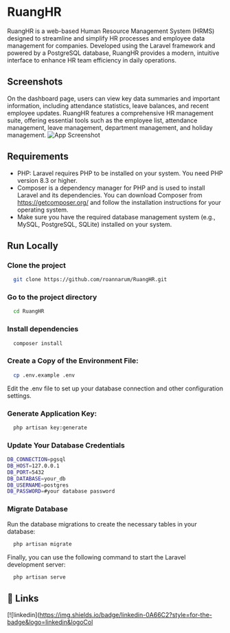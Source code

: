 # RuangHR

RuangHR is a web-based Human Resource Management System (HRMS) designed to streamline and simplify HR processes and employee data management for companies. Developed using the Laravel framework and powered by a PostgreSQL database, RuangHR provides a modern, intuitive interface to enhance HR team efficiency in daily operations.

## Screenshots

On the dashboard page, users can view key data summaries and important information, including attendance statistics, leave balances, and recent employee updates. RuangHR features a comprehensive HR management suite, offering essential tools such as the employee list, attendance management, leave management, department management, and holiday management.
![App Screenshot](https://drive.google.com/uc?export=view&id=1i56zeIfF2xeBLXJdyc-2mklxNne9onRO)

## Requirements

- PHP: Laravel requires PHP to be installed on your system. You need PHP version 8.3 or higher.
- Composer is a dependency manager for PHP and is used to install Laravel and its dependencies. You can download Composer from https://getcomposer.org/ and follow the installation instructions for your operating system.
- Make sure you have the required database management system (e.g., MySQL, PostgreSQL, SQLite) installed on your system.

## Run Locally

### Clone the project

```bash
  git clone https://github.com/roannarum/RuangHR.git
```

### Go to the project directory

```bash
  cd RuangHR
```

### Install dependencies

```bash
  composer install
```

### Create a Copy of the Environment File:

```bash
  cp .env.example .env
```

Edit the .env file to set up your database connection and other configuration settings.

### Generate Application Key:

```bash
  php artisan key:generate
```

### Update Your Database Credentials

```bash
DB_CONNECTION=pgsql
DB_HOST=127.0.0.1
DB_PORT=5432
DB_DATABASE=your_db
DB_USERNAME=postgres
DB_PASSWORD=#your database password
```

### Migrate Database

Run the database migrations to create the necessary tables in your database:

```bash
  php artisan migrate
```

Finally, you can use the following command to start the Laravel development server:

```bash
  php artisan serve
```

## 🔗 Links

[![linkedin](https://img.shields.io/badge/linkedin-0A66C2?style=for-the-badge&logo=linkedin&logoCol
